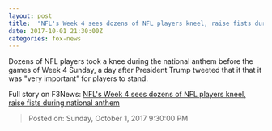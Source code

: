 ```yaml
---
layout: post
title:  "NFL's Week 4 sees dozens of NFL players kneel, raise fists during national anthem"
date: 2017-10-01 21:30:00Z
categories: fox-news
---
```


Dozens of NFL players took a knee during the national anthem before the games of Week 4 Sunday, a day after President Trump tweeted that it that it was "very important” for players to stand.


Full story on F3News: [NFL's Week 4 sees dozens of NFL players kneel, raise fists during national anthem](http://www.f3nws.com/n/uTNdeE)

> Posted on: Sunday, October 1, 2017 9:30:00 PM
